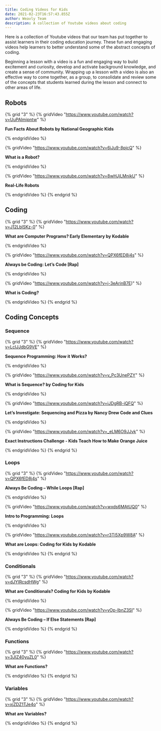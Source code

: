 ```yaml
---
title: Coding Videos for Kids
date: 2021-02-23T16:57:43.855Z
author: Weavly Team
description: A collection of Youtube videos about coding
---
```

Here is a collection of Youtube videos that our team has put together to assist learners in their coding education journey. These fun and engaging videos help learners to better understand some of the abstract concepts of coding.

Beginning a lesson with a video is a fun and engaging way to build excitement and curiosity, develop and activate background knowledge, and create a sense of community. Wrapping up a lesson with a video is also an effective way to come together, as a group, to consolidate and review some of the concepts that students learned during the lesson and connect to other areas of life.

## Robots

{% grid "3" %}
{% gridVideo "https://www.youtube.com/watch?v=UuPAImipntw" %}

**Fun Facts About Robots by National Geographic Kids**

{% endgridVideo %}

{% gridVideo "https://www.youtube.com/watch?v=6iJu9-8pjcQ" %}

**What is a Robot?**

{% endgridVideo %}

{% gridVideo "https://www.youtube.com/watch?v=8wHJjLMnikU" %}

**Real-Life Robots**

{% endgridVideo %}
{% endgrid %}

## Coding

{% grid "3" %}
{% gridVideo "https://www.youtube.com/watch?v=J12LblSKz-0" %}

**What are Computer Programs? Early Elementary by Kodable**

{% endgridVideo %}

{% gridVideo "https://www.youtube.com/watch?v=QPX6fED8j4s" %}

**Always be Coding: Let’s Code \[Rap]**

{% endgridVideo %}

{% gridVideo "https://www.youtube.com/watch?v=j-3eArinB7E)" %}

**What is Coding?**

{% endgridVideo %}
{% endgrid %}

## Coding Concepts

### Sequence

{% grid "3" %}
{% gridVideo "https://www.youtube.com/watch?v=LcIJJdbG9VE" %}

**Sequence Programming: How it Works?**

{% endgridVideo %}

{% gridVideo "https://www.youtube.com/watch?v=v_Pc3UnePZY" %}

**What is Sequence? by Coding for Kids**

{% endgridVideo %}

{% gridVideo "https://www.youtube.com/watch?v=iJDgRB-iQFQ" %}

**Let’s Investigate: Sequencing and Pizza by Nancy Drew Code and Clues**

{% endgridVideo %}

{% gridVideo "https://www.youtube.com/watch?v=_eLM6O9JJvk" %}

**Exact Instructions Challenge - Kids Teach How to Make Orange Juice**

{% endgridVideo %}
{% endgrid %}

### Loops

{% grid "3" %}
{% gridVideo "https://www.youtube.com/watch?v=QPX6fED8j4s" %}

**Always Be Coding – While Loops \[Rap]**

{% endgridVideo %}

{% gridVideo "https://www.youtube.com/watch?v=wxds6MAtUQ0" %}

**Intro to Programming: Loops**

{% endgridVideo %}

{% gridVideo "https://www.youtube.com/watch?v=r3Ti5Xp9W8A" %}

**What are Loops: Coding for Kids by Kodable**

{% endgridVideo %}
{% endgrid %}

### Conditionals

{% grid "3" %}
{% gridVideo "https://www.youtube.com/watch?v=dJYIRcsdHWg" %}

**What are Conditionals? Coding for Kids by Kodable**

{% endgridVideo %}

{% gridVideo "https://www.youtube.com/watch?v=yOp-IbnZ3SI" %}

**Always Be Coding – If Else Statements \[Rap]**

{% endgridVideo %}
{% endgrid %}

### Functions

{% grid "3" %}
{% gridVideo "https://www.youtube.com/watch?v=3JIZ40yuZL0" %}

**What are Functions?**

{% endgridVideo %}
{% endgrid %}

### Variables

{% grid "3" %}
{% gridVideo "https://www.youtube.com/watch?v=xjZDZ1TJe4o" %}

**What are Variables?**

{% endgridVideo %}
{% endgrid %}
